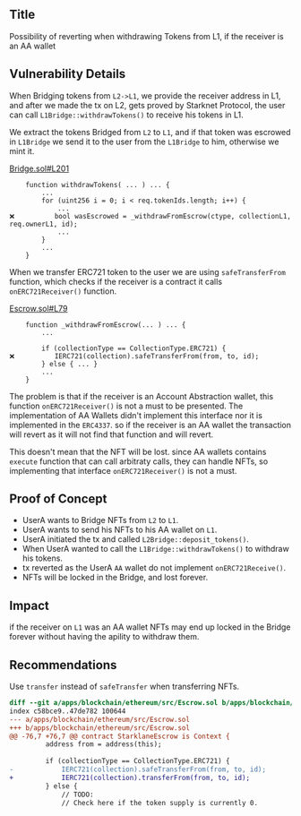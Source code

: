 ## Title
Possibility of reverting when withdrawing Tokens from L1, if the receiver is an AA wallet

## Vulnerability Details

When Bridging tokens from `L2->L1`, we provide the receiver address in L1, and after we made the tx on L2, gets proved by Starknet Protocol, the user can call `L1Bridge::withdrawTokens()` to receive his tokens in L1.

We extract the tokens Bridged from `L2` to `L1`, and if that token was escrowed in `L1Bridge` we send it to the user from the `L1Bridge` to him, otherwise we mint it.

[Bridge.sol#L201](https://github.com/Cyfrin/2024-07-ark-project/blob/main/apps/blockchain/ethereum/src/Bridge.sol#L201)
```solidity
    function withdrawTokens( ... ) ... {
        ...
        for (uint256 i = 0; i < req.tokenIds.length; i++) {
            ...
❌️          bool wasEscrowed = _withdrawFromEscrow(ctype, collectionL1, req.ownerL1, id);
            ...
        }
        ...
    }
```

When we transfer ERC721 token to the user we are using `safeTransferFrom` function, which checks if the receiver is a contract it calls `onERC721Receiver()` function.

[Escrow.sol#L79](https://github.com/Cyfrin/2024-07-ark-project/blob/main/apps/blockchain/ethereum/src/Escrow.sol#L79)
```solidity
    function _withdrawFromEscrow(... ) ... {
        ...

        if (collectionType == CollectionType.ERC721) {
❌️          IERC721(collection).safeTransferFrom(from, to, id);
        } else { ... }
        ...
    }
```

The problem is that if the receiver is an Account Abstraction wallet, this function `onERC721Receiver()` is not a must to be presented. The implementation of AA Wallets didn't implement this interface nor it is implemented in the `ERC4337`. so if the receiver is an AA wallet the transaction will revert as it will not find that function and will revert.

This doesn't mean that the NFT will be lost. since AA wallets contains `execute` function that can call arbitraty calls, they can handle NFTs, so implementing that interface `onERC721Receiver()` is not a must.

## Proof of Concept
- UserA wants to Bridge NFTs from `L2` to `L1`.
- UserA wants to send his NFTs to his AA wallet on `L1`.
- UserA initiated the tx and called `L2Bridge::deposit_tokens()`.
- When UserA wanted to call the `L1Bridge::withdrawTokens()` to withdraw his tokens.
- tx reverted as the UserA `AA` wallet do not implement `onERC721Receive()`.
- NFTs will be locked in the Bridge, and lost forever.

## Impact
if the receiver on `L1` was an AA wallet NFTs may end up locked in the Bridge forever without having the apility to withdraw them.

## Recommendations
Use `transfer` instead of `safeTransfer` when transferring NFTs.

```diff
diff --git a/apps/blockchain/ethereum/src/Escrow.sol b/apps/blockchain/ethereum/src/Escrow.sol
index c58bce9..47de782 100644
--- a/apps/blockchain/ethereum/src/Escrow.sol
+++ b/apps/blockchain/ethereum/src/Escrow.sol
@@ -76,7 +76,7 @@ contract StarklaneEscrow is Context {
         address from = address(this);
 
         if (collectionType == CollectionType.ERC721) {
-            IERC721(collection).safeTransferFrom(from, to, id);
+            IERC721(collection).transferFrom(from, to, id);
         } else {
             // TODO:
             // Check here if the token supply is currently 0.
```
